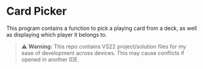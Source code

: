 ﻿# Card Picker
This program contains a function to pick a playing card from a deck, as well as displaying which player it belongs to.
> ⚠️ **Warning:** This repo contains VS22 project/solution files for my ease of development across devices. This may cause conflicts if opened in another IDE.